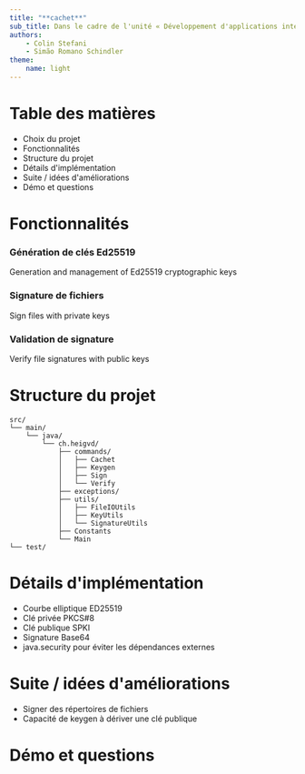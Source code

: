 ```yaml
---
title: "**cachet**"
sub_title: Dans le cadre de l'unité « Développement d'applications internet »
authors: 
    - Colin Stefani
    - Simão Romano Schindler
theme: 
    name: light
---
```


Table des matières
===

- Choix du projet
- Fonctionnalités
- Structure du projet
- Détails d'implémentation
- Suite / idées d'améliorations
- Démo et questions

<!-- end_slide -->

Fonctionnalités
===

### Génération de clés Ed25519
Generation and management of Ed25519 cryptographic keys

### Signature de fichiers
Sign files with private keys

### Validation de signature
Verify file signatures with public keys

<!-- end_slide -->

Structure du projet
===

```
src/
└── main/
    └── java/
        └── ch.heigvd/
            ├── commands/
            │   ├── Cachet
            │   ├── Keygen
            │   ├── Sign
            │   └── Verify
            ├── exceptions/
            ├── utils/
            │   ├── FileIOUtils
            │   ├── KeyUtils
            │   └── SignatureUtils
            ├── Constants
            └── Main
└── test/
```

<!-- end_slide -->

Détails d'implémentation
===

- Courbe elliptique ED25519
- Clé privée PKCS#8
- Clé publique SPKI
- Signature Base64
- java.security pour éviter les dépendances externes

<!-- end_slide -->

Suite / idées d'améliorations
===

- Signer des répertoires de fichiers
- Capacité de keygen à dériver une clé publique

<!-- end_slide -->
<!-- font_size: 3 -->
<!-- jump_to_middle -->
Démo et questions
===